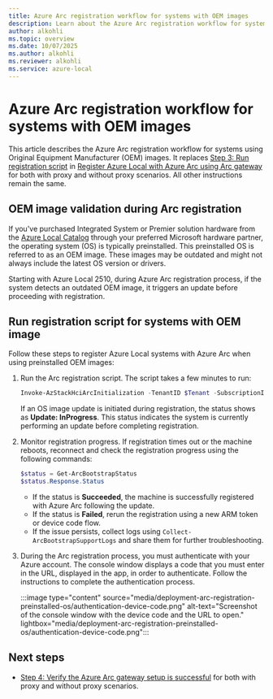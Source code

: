 ```yaml
---
title: Azure Arc registration workflow for systems with OEM images 
description: Learn about the Azure Arc registration workflow for systems with OEM images.
author: alkohli
ms.topic: overview
ms.date: 10/07/2025
ms.author: alkohli
ms.reviewer: alkohli
ms.service: azure-local
---
```


# Azure Arc registration workflow for systems with OEM images

This article describes the Azure Arc registration workflow for systems using Original Equipment Manufacturer (OEM) images. It replaces [Step 3: Run registration script](./deployment-with-azure-arc-gateway.md#step-3-run-registration-script) in [Register Azure Local with Azure Arc using Arc gateway](./deployment-with-azure-arc-gateway.md) for both with proxy and without proxy scenarios. All other instructions remain the same.

## OEM image validation during Arc registration

If you've purchased Integrated System or Premier solution hardware from the [Azure Local Catalog](https://aka.ms/AzureStackHCICatalog) through your preferred Microsoft hardware partner, the operating system (OS) is typically preinstalled. This preinstalled OS is referred to as an OEM image. These images may be outdated and might not always include the latest OS version or drivers.

Starting with Azure Local 2510, during Azure Arc registration process, if the system detects an outdated OEM image, it triggers an update before proceeding with registration.

<!--The following will go in what's new as "Key enhancements in the registration workflow"
- OS image validation. If an outdated or unsupported image is detected, the system automatically starts an update process before proceeding with the Arc registration.
- Reboot state notification. The system notifies you when a reboot is about to occur during the update phase. This notification helps inform users about the upcoming system changes.
- Timed reboot delay. A short delay (about 30 seconds) is added before rebooting, giving users time to read the warning or message on the console output.
- Enhanced status reporting: Registration cmdlet provides clearer status updates, showing sub-stages like Scan, Download, and Update to help track progress. The update stage occurs before Arc registration begins.-->

## Run registration script for systems with OEM image

Follow these steps to register Azure Local systems with Azure Arc when using preinstalled OEM images:

1. Run the Arc registration script. The script takes a few minutes to run:

    ```powershell
    Invoke-AzStackHciArcInitialization -TenantID $Tenant -SubscriptionID $Subscription -ResourceGroup $RG -Region $Region -Cloud "AzureCloud"
    ```
    
    If an OS image update is initiated during registration, the status shows as **Update: InProgress**. This status indicates the system is currently performing an update before completing registration.

1. Monitor registration progress. If registration times out or the machine reboots, reconnect and check the registration progress using the following commands:

    ```powershell
    $status = Get-ArcBootstrapStatus
    $status.Response.Status
    ```

    - If the status is **Succeeded**, the machine is successfully registered with Azure Arc following the update.
    - If the status is **Failed**, rerun the registration using a new ARM token or device code flow.
    - If the issue persists, collect logs using `Collect-ArcBootstrapSupportLogs` and share them for further troubleshooting.

1. During the Arc registration process, you must authenticate with your Azure account. The console window displays a code that you must enter in the URL, displayed in the app, in order to authenticate. Follow the instructions to complete the authentication process.

    :::image type="content" source="media/deployment-arc-registration-preinstalled-os/authentication-device-code.png" alt-text="Screenshot of the console window with the device code and the URL to open." lightbox="media/deployment-arc-registration-preinstalled-os/authentication-device-code.png":::

## Next steps
<!--confirm next steps-->
- [Step 4: Verify the Azure Arc gateway setup is successful](./deployment-with-azure-arc-gateway.md#step-4-verify-the-azure-arc-gateway-setup-is-successful) for both with proxy and without proxy scenarios.